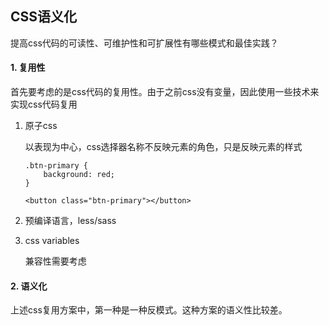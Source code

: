 ## CSS语义化

提高css代码的可读性、可维护性和可扩展性有哪些模式和最佳实践？

#### 1. 复用性

首先要考虑的是css代码的复用性。由于之前css没有变量，因此使用一些技术来实现css代码复用

1. 原子css

	以表现为中心，css选择器名称不反映元素的角色，只是反映元素的样式
	
	```
	.btn-primary {
		background: red;
	}
	```
	
	```
	<button class="btn-primary"></button>
	```

2. 预编译语言，less/sass
3. css variables

	兼容性需要考虑

#### 2. 语义化

上述css复用方案中，第一种是一种反模式。这种方案的语义性比较差。
